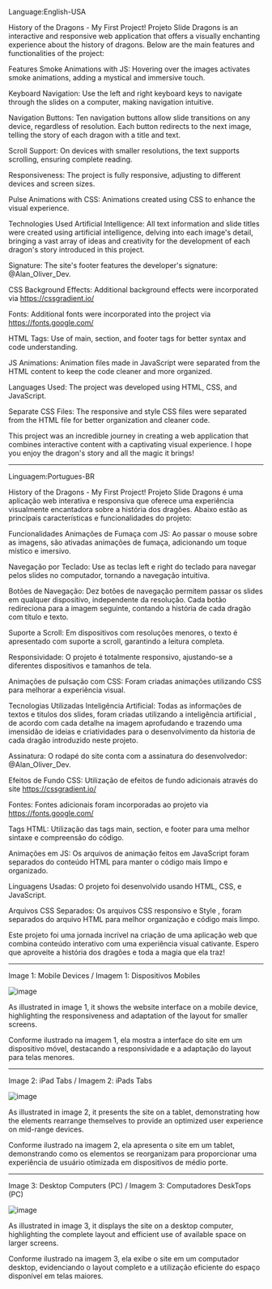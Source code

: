Language:English-USA

History of the Dragons - My First Project!
Projeto Slide Dragons is an interactive and responsive web application that offers a visually enchanting experience about the history of dragons. Below are the main features and functionalities of the project:

Features
Smoke Animations with JS: Hovering over the images activates smoke animations, adding a mystical and immersive touch.

Keyboard Navigation: Use the left and right keyboard keys to navigate through the slides on a computer, making navigation intuitive.

Navigation Buttons: Ten navigation buttons allow slide transitions on any device, regardless of resolution. Each button redirects to the next image, telling the story of each dragon with a title and text.

Scroll Support: On devices with smaller resolutions, the text supports scrolling, ensuring complete reading.

Responsiveness: The project is fully responsive, adjusting to different devices and screen sizes.

Pulse Animations with CSS: Animations created using CSS to enhance the visual experience.

Technologies Used
Artificial Intelligence: All text information and slide titles were created using artificial intelligence, delving into each image's detail, bringing a vast array of ideas and creativity for the development of each dragon's story introduced in this project.

Signature: The site's footer features the developer's signature: @Alan_Oliver_Dev.

CSS Background Effects: Additional background effects were incorporated via https://cssgradient.io/

Fonts: Additional fonts were incorporated into the project via https://fonts.google.com/

HTML Tags: Use of main, section, and footer tags for better syntax and code understanding.

JS Animations: Animation files made in JavaScript were separated from the HTML content to keep the code cleaner and more organized.

Languages Used: The project was developed using HTML, CSS, and JavaScript.

Separate CSS Files: The responsive and style CSS files were separated from the HTML file for better organization and cleaner code.

This project was an incredible journey in creating a web application that combines interactive content with a captivating visual experience. I hope you enjoy the dragon's story and all the magic it brings!

--------------------------------------------------------------------------------------------------------------------------------------------------------------------------------------------------------------------

Linguagem:Portugues-BR

History of the Dragons - My First Project!
Projeto Slide Dragons é uma aplicação web interativa e responsiva que oferece uma experiência visualmente encantadora sobre a história dos dragões. Abaixo estão as principais características e funcionalidades do projeto:

Funcionalidades
Animações de Fumaça com JS: Ao passar o mouse sobre as imagens, são ativadas animações de fumaça, adicionando um toque místico e imersivo.

Navegação por Teclado: Use as teclas left e right do teclado para navegar pelos slides no computador, tornando a navegação intuitiva.

Botões de Navegação: Dez botões de navegação permitem passar os slides em qualquer dispositivo, independente da resolução. Cada botão redireciona para a imagem seguinte, contando a história de cada dragão com título e texto.

Suporte a Scroll: Em dispositivos com resoluções menores, o texto é apresentado com suporte a scroll, garantindo a leitura completa.

Responsividade: O projeto é totalmente responsivo, ajustando-se a diferentes dispositivos e tamanhos de tela.

Animações de pulsação com CSS: Foram criadas animações utilizando CSS para melhorar a experiência visual.

Tecnologias Utilizadas
Inteligência Artificial: Todas as informações de textos e titulos dos slides, foram criadas utilizando a inteligência artificial , de acordo com cada detalhe na imagem aprofudando e trazendo uma imensidão de ideias e criatividades para o desenvolvimento da historia de cada dragão introduzido neste projeto.

Assinatura: O rodapé do site conta com a assinatura do desenvolvedor: @Alan_Oliver_Dev.

Efeitos de Fundo CSS: Utilização de efeitos de fundo adicionais através do site https://cssgradient.io/

Fontes: Fontes adicionais foram incorporadas ao projeto via https://fonts.google.com/

Tags HTML: Utilização das tags main, section, e footer para uma melhor sintaxe e compreensão do código.

Animações em JS: Os arquivos de animação feitos em JavaScript foram separados do conteúdo HTML para manter o código mais limpo e organizado.

Linguagens Usadas: O projeto foi desenvolvido usando HTML, CSS, e JavaScript.

Arquivos CSS Separados: Os arquivos CSS responsivo e Style , foram separados do arquivo HTML para melhor organização e código mais limpo.

Este projeto foi uma jornada incrível na criação de uma aplicação web que combina conteúdo interativo com uma experiência visual cativante. Espero que aproveite a história dos dragões e toda a magia que ela traz!

------------------------------------------------------------------------------------------------------------------------------------------------------------------------------------------------------------------------

Image 1: Mobile Devices / Imagem 1: Dispositivos Mobiles

![image](https://github.com/user-attachments/assets/209ef808-a351-4382-a671-28c6fc9fa0e8)

As illustrated in image 1, it shows the website interface on a mobile device, highlighting the responsiveness and adaptation of the layout for smaller screens.

Conforme ilustrado na imagem 1, ela mostra a interface do site em um dispositivo móvel, destacando a responsividade e a adaptação do layout para telas menores.

------------------------------------------------------------------------------------------------------------------------------------------------------------------------------------------------------------------------

Image 2: iPad Tabs / Imagem 2: iPads Tabs

![image](https://github.com/user-attachments/assets/730c6aa6-0ce3-4c26-bd3c-25a4c5307756)

As illustrated in image 2, it presents the site on a tablet, demonstrating how the elements rearrange themselves to provide an optimized user experience on mid-range devices.

Conforme ilustrado na imagem 2, ela apresenta o site em um tablet, demonstrando como os elementos se reorganizam para proporcionar uma experiência de usuário otimizada em dispositivos de médio porte.

------------------------------------------------------------------------------------------------------------------------------------------------------------------------------------------------------------------------

Image 3: Desktop Computers (PC) / Imagem 3: Computadores DeskTops (PC)

![image](https://github.com/user-attachments/assets/74f99aae-5153-49a6-895f-52997b9a7e42)

As illustrated in image 3, it displays the site on a desktop computer, highlighting the complete layout and efficient use of available space on larger screens.

Conforme ilustrado na imagem 3, ela exibe o site em um computador desktop, evidenciando o layout completo e a utilização eficiente do espaço disponível em telas maiores. 
